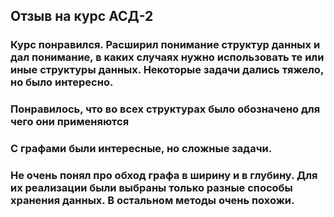 ## Отзыв на курс АСД-2

### Курс понравился. Расширил понимание структур данных и дал понимание, в каких случаях нужно использовать те или иные структуры данных. Некоторые задачи дались тяжело, но было интересно.
### Понравилось, что во всех структурах было обозначено для чего они применяются
### С графами были интересные, но сложные задачи.
### Не очень понял про обход графа в ширину и в глубину. Для их реализации были выбраны только разные способы хранения данных. В остальном методы очень похожи.
